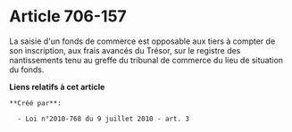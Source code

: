 # Article 706-157

La saisie d'un fonds de commerce est opposable aux tiers à compter de son inscription, aux frais avancés du Trésor, sur le
registre des nantissements tenu au greffe du tribunal de commerce du lieu de situation du fonds.

**Liens relatifs à cet article**

	**Créé par**:

	  - Loi n°2010-768 du 9 juillet 2010 - art. 3
